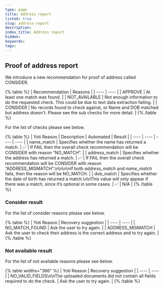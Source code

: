 ```yaml
---
type: page
title: Address report
listed: true
slug: address-report
description: 
index_title: Address report
hidden: 
keywords: 
tags: 
---
```


## Proof of address report

We introduce a new recommendation for proof of address called CONSIDER.

{% table %}
| Recommendation | Reasons | 
| ---- | ---- | 
| APPROVE | At least one match was found. | 
| NOT_AVAILABLE | Not enough information to do the requested check. This could be due to text data extraction failing. | 
| CONSIDER | No records found to check against, or Name and DOB matched but address doesn't. Please see the sub checks for more detail. | 
{% /table %}

For the list of checks please see below.

{% table %}
| Yoti Reason | Description | Automated | Result | 
| ---- | ---- | ---- | ---- | 
| name_match | Specifies whether the name has returned a match. | ✅ | If FAIL then the overall check recommendation will be CONSIDER with reason “NO_MATCH”. | 
| address_match | Specifies whether the address has returned a match. | ✅ | If FAIL then the overall check recommendation will be CONSIDER with reason “ADDRESS_MISMATCH”.\n\n\n\nIf both _address_match_ and _name_match_ fails, then the reason will be NO_MATCH. | 
| dob_match | Specifies whether the date of birth has returned a match.\n\nThis value will only appear if there was a match, since it’s optional in some cases. | ✅ | N/A | 
{% /table %}

### Consider result

For the list of consider reasons please see below.

{% table %}
| Yoti Reason | Recovery suggestion | 
| ---- | ---- | 
| NO_MATCH_FOUND | Ask the user to try again. | 
| ADDRESS_MISMATCH | Ask the user to check their address is the correct address and to try again. | 
{% /table %}

### Not available result

For the list of not available reasons please see below.

{% table widths="366" %}
| Yoti Reason | Recovery suggestion | 
| ---- | ---- | 
| NO_VALID_FIELDS\n\nThe uploaded documents did not contain all fields required to do the check. | Ask the user to try again. | 
{% /table %}

###